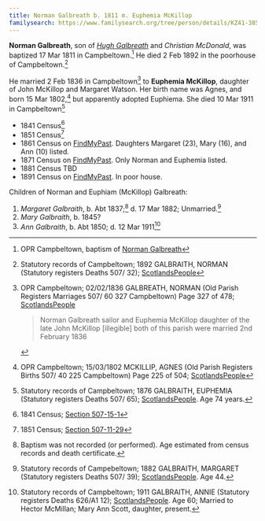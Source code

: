 ```yaml
---
title: Norman Galbreath b. 1811 m. Euphemia McKillop
familysearch: https://www.familysearch.org/tree/person/details/KZ41-385
---
```

**Norman Galbreath**, son of *[Hugh Galbreath](galbreath-hugh-1785-mcdonald.md)* and *Christian McDonald*, was baptized 17 Mar 1811 in Campbeltown.[^birth] He died 2 Feb 1892 in the poorhouse of Campbeltown.[^death]

He married 2 Feb 1836 in Campbeltown[^marriage] to **Euphemia McKillop**, daughter of John McKillop and Margaret Watson. Her birth name was Agnes, and born 15 Mar 1802,[^euphemia-birth] but apparently adopted Euphiema. She died 10 Mar 1911 in Campbeltown[^euphemia-death]

- 1841 Census[^census1841]
- 1851 Census[^census1851]
- 1861 Census on [FindMyPast](https://www.findmypast.com/transcript?id=GBC%2F1861%2F0022167019). Daughters Margaret (23), Mary (16), and Ann (10) listed.
- 1871 Census on [FindMyPast](https://www.findmypast.com/transcript?id=GBC/1871/0023448656). Only Norman and Euphemia listed.
- 1881 Census TBD
- 1891 Census on [FindMyPast](https://www.findmypast.com/transcript?id=GBC%2F1891%2F0035187005).  In poor house.

Children of Norman and Euphiam (McKillop) Galbreath:

1. *Margaret Galbraith*, b. Abt 1837;[^margaret-birth] d. 17 Mar 1882; Unmarried.[^margaret-death]
2. *Mary Galbraith*, b. 1845?
3. *Ann Galbraith*, b. Abt 1850; d. 12 Mar 1911[^ann-death]

[^census1841]: 1841 Census; [Section 507-15-1](/sources/scotland-census-1841-campbeltown.md#507-15-1)

[^census1851]: 1851 Census; [Section 507-11-29](/sources/scotland-census-1851-campbeltown.md#507-11-29)

[^birth]: OPR Campbeltown, baptism of [Norman Galbreath](/sources/opr-campbeltown-births.md#1811-03-17-norman-galbreath)

[^death]: Statutory records of Campbeltown; 1892 GALBRAITH, NORMAN (Statutory registers Deaths 507/ 32); [ScotlandsPeople](https://www.scotlandspeople.gov.uk/view-image/nrs_stat_deaths/4397043)

[^marriage]: OPR Campbeltown; 02/02/1836 GALBREATH, NORMAN (Old Parish Registers Marriages 507/ 60 327 Campbeltown) Page 327 of 478; [ScotlandsPeople](https://www.scotlandspeople.gov.uk/view-image/nrs_opr_records/9531226?image=327)

    > Norman Galbreath sailor and Euphemia McKillop daughter of the late John McKillop [illegible] 
    > both of this parish were married 2nd February 1836

[^euphemia-birth]: OPR Campbeltown; 15/03/1802 MCKILLIP, AGNES (Old Parish Registers Births 507/ 40 225 Campbeltown) Page 225 of 504; [ScotlandsPeople](https://www.scotlandspeople.gov.uk/view-image/nrs_opr_records/110615?image=225)

[^euphemia-death]: Statutory records of Campbeltown; 1876 GALBRAITH, EUPHEMIA (Statutory registers Deaths 507/ 65); [ScotlandsPeople](https://www.scotlandspeople.gov.uk/view-image/nrs_stat_deaths/1921684). Age 74 years.

[^ann-death]: Statutory records of Campbeltown; 1911 GALBRAITH, ANNIE (Statutory registers Deaths 626/A1 12); [ScotlandsPeople]( https://www.scotlandspeople.gov.uk/view-image/nrs_stat_deaths/6445779).  Age 60; Married to Hector McMillan; Mary Ann Scott, daughter, present.

[^margaret-birth]: Baptism was not recorded (or performed). Age estimated from census records and death certificate.

[^margaret-death]: Statutory records of Campebeltown; 1882 GALBRAITH, MARGARET (Statutory registers Deaths 507/ 39); [ScotlandsPeople](https://www.scotlandspeople.gov.uk/view-image/nrs_stat_deaths/2463153).  Age 44.




